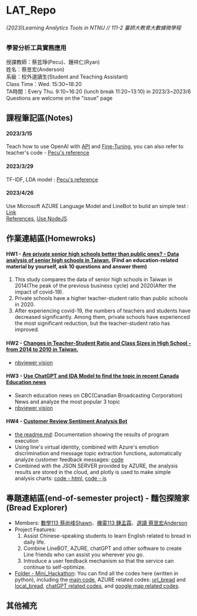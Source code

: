 # LAT_Repo  
###### (2023)Learning Analytics Tools in NTNU // 111-2 臺師大教育大數據微學程 
### 學習分析工具實務應用  
授課教師：蔡芸琤(Pecu)、鍾祥仁(Ryan)   
姓名：蔡昱宏(Anderson)  
系級：校外選讀生(Student and Teaching Assistant)  
Class Time：Wed. 15:30\~18:20  
TA時間：Every Thu. 9:10\~16:20 (lunch break 11:20\~13:10) in 2023/3\~2023/6  
Questions are welcome on the "issue" page 

## 課程筆記區(Notes)
#### 2023/3/15
Teach how to use OpenAI with [API](https://platform.openai.com/docs/guides/chat/introduction) and [Fine-Tuning](https://platform.openai.com/docs/guides/fine-tuning), you can also refer to teacher's code - [Pecu's reference](https://github.com/pecu/peculab/tree/main/ChatGPT)
#### 2023/3/29
TF-IDF, LDA model : [Pecu's reference](https://github.com/pecu/LAT/blob/main/HW3/TextMining.ipynb)
#### 2023/4/26
Use Microsoft AZURE Language Model and LineBot to build an simple test : [Link](https://github.com/AndersonTsaiTW/LAT_Repo/tree/main/Notes/AZURE%20Language%20model)  
[References](https://mobiledev.tw/language-service-hotel-review-bot/), [Use NodeJS](https://nodejs.org/zh-tw)


## 作業連結區(Homewroks)
#### HW1 - [Are private senior high schools better than public ones? - Data analysis of senior high schools in Taiwan.](https://github.com/AndersonTsaiTW/LAT_Repo/blob/main/HW1/HW1_HighSchool_Analysis.ipynb)  (Find an education-related material by yourself, ask 10 questions and answer them)
1. This study compares the data of senior high schools in Taiwan in 2014(The peak of the previous business cycle) and 2020(After the impact of covid-19).
2. Private schools have a higher teacher-student ratio than public schools in 2020.
3. After experiencing covid-19, the numbers of teachers and students have decreased significantly. Among them, private schools have experienced the most significant reduction, but the teacher-student ratio has improved.

#### HW2 - [Changes in Teacher-Student Ratio and Class Sizes in High School - from 2014 to 2010 in Taiwan.](https://github.com/AndersonTsaiTW/LAT_Repo/blob/main/HW2/HW2_HighSchool_Graph.ipynb)
* [nbviewer vision](https://nbviewer.org/github/AndersonTsaiTW/LAT_Repo/blob/main/HW2/HW2_HighSchool_Graph.ipynb)

#### HW3 - [Use ChatGPT and IDA Model to find the topic in recent Canada Education news](https://github.com/AndersonTsaiTW/LAT_Repo/blob/main/HW3/HW3_IDA_ChatGPT.ipynb)
* Search education news on CBC(Canadian Broadcasting Corporation) News and analyze the most popular 3 topic
* [nbviewer vision](https://nbviewer.org/github/AndersonTsaiTW/LAT_Repo/blob/main/HW3/HW3_IDA_ChatGPT.ipynb)
  
#### HW4 - [Customer Review Sentiment Analysis Bot](https://github.com/AndersonTsaiTW/LAT_Repo/tree/main/Notes/AZURE%20Language%20model)
* [the readme.md](https://github.com/AndersonTsaiTW/LAT_Repo/blob/main/Notes/AZURE%20Language%20model/readme.md): Documentation showing the results of program execution 
* Using line's virtual identity, combined with Azure's emotion discrimination and message topic extraction functions, automatically analyze customer feedback messages: [code](https://github.com/AndersonTsaiTW/LAT_Repo/blob/main/Notes/AZURE%20Language%20model/index.js)
* Combined with the JSON SERVER provided by AZURE, the analysis results are stored in the cloud, and plotly is used to make simple analysis charts: [code - html](https://github.com/AndersonTsaiTW/LAT_Repo/blob/main/Notes/AZURE%20Language%20model/index.html), [code - js](https://github.com/AndersonTsaiTW/LAT_Repo/blob/main/Notes/AZURE%20Language%20model/main.js)

## 專題連結區(end-of-semester project) - 麵包探險家(Bread Explorer)
* Members: [數學113 蔡尚峰Shawn](https://github.com/Shawn0604)、[機電113 鍾孟霖](https://github.com/mlchung1231)、[選讀 蔡昱宏Anderson](https://github.com/AndersonTsaiTW)
* Project Features:  
  1. Assist Chinese-speaking students to learn English related to bread in daily life.
  2. Combine LineBOT, AZURE, chatGPT and other software to create Line friends who can assist you wherever you go.
  3. Introduce a user feedback mechanism so that the service can continue to self-optimize.
* [Folder - Mini_Hackathon](https://github.com/AndersonTsaiTW/LAT_Repo/tree/main/Mini_Hackathon): You can find all the codes here (written in python), including the [main code](https://github.com/AndersonTsaiTW/LAT_Repo/blob/main/Mini_Hackathon/Bread_Explorer.py), AZURE related codes: [url_bread](https://github.com/AndersonTsaiTW/LAT_Repo/blob/main/Mini_Hackathon/url_bread.py) and [local_bread](https://github.com/AndersonTsaiTW/LAT_Repo/blob/main/Mini_Hackathon/local_bread.py), [chatGPT related codes](https://github.com/AndersonTsaiTW/LAT_Repo/blob/main/Mini_Hackathon/chatgptENG_cal.py), and [google map related codes](https://github.com/AndersonTsaiTW/LAT_Repo/blob/main/Mini_Hackathon/nearby_bakeries.py).  
## 其他補充

